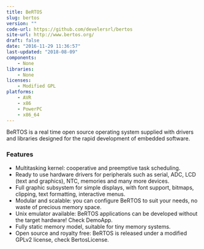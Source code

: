 ```yaml
---
title: BeRTOS
slug: bertos
version: ""
code-url: https://github.com/develersrl/bertos
site-url: http://www.bertos.org/
draft: false
date: "2016-11-29 11:36:57"
last-updated: "2018-08-09"
components:
    - None
libraries:
    - None
licenses:
    - Modified GPL
platforms:
    - AVR
    - x86
    - PowerPC
    - x86_64
---
```

BeRTOS is a real time open source operating system supplied with drivers and libraries designed for the rapid development of embedded software.

<!--more-->

### Features

- Multitasking kernel: cooperative and preemptive task scheduling.
- Ready to use hardware drivers for peripherals such as serial, ADC, LCD (text and graphics), NTC, memories and many more devices.
- Full graphic subsystem for simple displays, with font support, bitmaps, clipping, text formatting, interactive menus.
- Modular and scalable: you can configure BeRTOS to suit your needs, no waste of precious memory space.
- Unix emulator available: BeRTOS applications can be developed without the target hardware! Check DemoApp.
- Fully static memory model, suitable for tiny memory systems.
- Open source and royalty free: BeRTOS is released under a modified GPLv2 license, check BertosLicense.

<!--github-projects-->